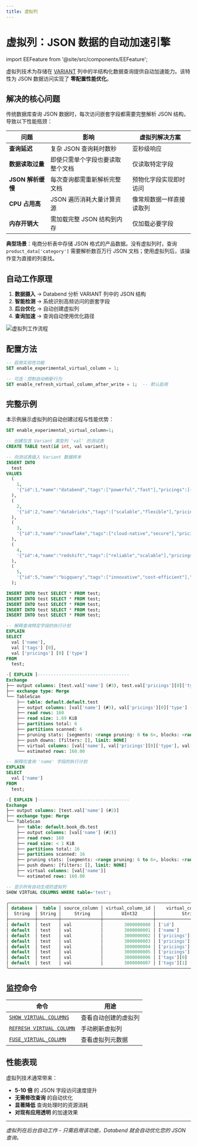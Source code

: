 ```yaml
---
title: 虚拟列
---
```


# 虚拟列：JSON 数据的自动加速引擎

import EEFeature from '@site/src/components/EEFeature';

<EEFeature featureName='VIRTUAL COLUMN'/>


虚拟列技术为存储在 [VARIANT](/sql/sql-reference/data-types/variant) 列中的半结构化数据查询提供自动加速能力。该特性为 JSON 数据访问实现了 **零配置性能优化**。

## 解决的核心问题

传统数据库查询 JSON 数据时，每次访问嵌套字段都需要完整解析 JSON 结构，导致以下性能瓶颈：

| 问题 | 影响 | 虚拟列解决方案 |
|---------|--------|------------------------|
| **查询延迟** | 复杂 JSON 查询耗时数秒 | 亚秒级响应 |
| **数据读取过量** | 即使只需单个字段也要读取整个文档 | 仅读取特定字段 |
| **JSON 解析缓慢** | 每次查询都需重新解析完整文档 | 预物化字段实现即时访问 |
| **CPU 占用高** | JSON 遍历消耗大量计算资源 | 像常规数据一样直接读取列 |
| **内存开销大** | 需加载完整 JSON 结构到内存 | 仅加载必要字段 |

**典型场景**：电商分析表中存储 JSON 格式的产品数据。没有虚拟列时，查询 `product_data['category']` 需要解析数百万行 JSON 文档；使用虚拟列后，该操作变为直接的列查找。

## 自动工作原理

1. **数据摄入** → Databend 分析 VARIANT 列中的 JSON 结构
2. **智能检测** → 系统识别高频访问的嵌套字段  
3. **后台优化** → 自动创建虚拟列
4. **查询加速** → 查询自动使用优化路径

![虚拟列工作流程](/img/sql/virtual-column.png)

## 配置方法

```sql
-- 启用实验性功能
SET enable_experimental_virtual_column = 1;

-- 可选：控制自动刷新行为
SET enable_refresh_virtual_column_after_write = 1;  -- 默认启用
```

## 完整示例

本示例展示虚拟列的自动创建过程与性能优势：

```sql
SET enable_experimental_virtual_column=1;

-- 创建包含 Variant 类型列 'val' 的测试表
CREATE TABLE test(id int, val variant);

-- 向测试表插入 Variant 数据样本
INSERT INTO
  test
VALUES
  (
    1,
    '{"id":1,"name":"databend","tags":["powerful","fast"],"pricings":[{"type":"Standard","price":"Pay as you go"},{"type":"Enterprise","price":"Custom"}]}'
  ),
  (
    2,
    '{"id":2,"name":"databricks","tags":["scalable","flexible"],"pricings":[{"type":"Free","price":"Trial"},{"type":"Premium","price":"Subscription"}]}'
  ),
  (
    3,
    '{"id":3,"name":"snowflake","tags":["cloud-native","secure"],"pricings":[{"type":"Basic","price":"Pay per second"},{"type":"Enterprise","price":"Annual"}]}'
  ),
  (
    4,
    '{"id":4,"name":"redshift","tags":["reliable","scalable"],"pricings":[{"type":"On-Demand","price":"Pay per usage"},{"type":"Reserved","price":"1 year contract"}]}'
  ),
  (
    5,
    '{"id":5,"name":"bigquery","tags":["innovative","cost-efficient"],"pricings":[{"type":"Flat Rate","price":"Monthly"},{"type":"Flex","price":"Per query"}]}'
  );

INSERT INTO test SELECT * FROM test;
INSERT INTO test SELECT * FROM test;
INSERT INTO test SELECT * FROM test;
INSERT INTO test SELECT * FROM test;
INSERT INTO test SELECT * FROM test;

-- 解释查询特定字段的执行计划
EXPLAIN
SELECT
  val ['name'],
  val ['tags'] [0],
  val ['pricings'] [0] ['type']
FROM
  test;

-[ EXPLAIN ]-----------------------------------
Exchange
├── output columns: [test.val['name'] (#3), test.val['pricings'][0]['type'] (#5), test.val['tags'][0] (#8)]
├── exchange type: Merge
└── TableScan
    ├── table: default.default.test
    ├── output columns: [val['name'] (#3), val['pricings'][0]['type'] (#5), val['tags'][0] (#8)]
    ├── read rows: 160
    ├── read size: 1.69 KiB
    ├── partitions total: 6
    ├── partitions scanned: 6
    ├── pruning stats: [segments: <range pruning: 6 to 6>, blocks: <range pruning: 6 to 6>]
    ├── push downs: [filters: [], limit: NONE]
    ├── virtual columns: [val['name'], val['pricings'][0]['type'], val['tags'][0]]
    └── estimated rows: 160.00

-- 解释仅查询 'name' 字段的执行计划
EXPLAIN
SELECT
  val ['name']
FROM
  test;

-[ EXPLAIN ]-----------------------------------
Exchange
├── output columns: [test.val['name'] (#2)]
├── exchange type: Merge
└── TableScan
    ├── table: default.book_db.test
    ├── output columns: [val['name'] (#2)]
    ├── read rows: 160
    ├── read size: < 1 KiB
    ├── partitions total: 16
    ├── partitions scanned: 16
    ├── pruning stats: [segments: <range pruning: 6 to 6>, blocks: <range pruning: 16 to 16>]
    ├── push downs: [filters: [], limit: NONE]
    ├── virtual columns: [val['name']]
    └── estimated rows: 160.00

-- 显示所有自动生成的虚拟列
SHOW VIRTUAL COLUMNS WHERE table='test';

╭────────────────────────────────────────────────────────────────────────────────────────────────────────╮
│ database │  table │ source_column │ virtual_column_id │    virtual_column_name   │ virtual_column_type │
│  String  │ String │     String    │       UInt32      │          String          │        String       │
├──────────┼────────┼───────────────┼───────────────────┼──────────────────────────┼─────────────────────┤
│ default  │ test   │ val           │        3000000000 │ ['id']                   │ UInt64              │
│ default  │ test   │ val           │        3000000001 │ ['name']                 │ String              │
│ default  │ test   │ val           │        3000000002 │ ['pricings'][0]['price'] │ String              │
│ default  │ test   │ val           │        3000000003 │ ['pricings'][0]['type']  │ String              │
│ default  │ test   │ val           │        3000000004 │ ['pricings'][1]['price'] │ String              │
│ default  │ test   │ val           │        3000000005 │ ['pricings'][1]['type']  │ String              │
│ default  │ test   │ val           │        3000000006 │ ['tags'][0]              │ String              │
│ default  │ test   │ val           │        3000000007 │ ['tags'][1]              │ String              │
╰────────────────────────────────────────────────────────────────────────────────────────────────────────╯
```

## 监控命令

| 命令 | 用途 |
|---------|---------|
| [`SHOW VIRTUAL COLUMNS`](/sql/sql-commands/ddl/virtual-column/show-virtual-columns) | 查看自动创建的虚拟列 |
| [`REFRESH VIRTUAL COLUMN`](/sql/sql-commands/ddl/virtual-column/refresh-virtual-column) | 手动刷新虚拟列 |
| [`FUSE_VIRTUAL_COLUMN`](/sql/sql-functions/system-functions/fuse_virtual_column) | 查看虚拟列元数据 |

## 性能表现

虚拟列技术通常带来：
- **5-10 倍** 的 JSON 字段访问速度提升
- **无需修改查询** 的自动优化
- **显著降低** 查询处理时的资源消耗
- **对现有应用透明** 的加速效果

---

*虚拟列在后台自动工作 - 只需启用该功能，Databend 就会自动优化您的 JSON 查询。*